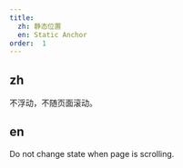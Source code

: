 ```yaml
---
title:
  zh: 静态位置
  en: Static Anchor
order:  1
---
```


## zh

不浮动，不随页面滚动。

## en

Do not change state when page is scrolling.
